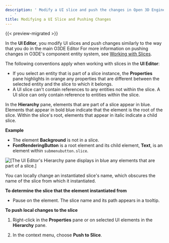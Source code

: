 ```yaml
---
description: ' Modify a UI slice and push the changes in Open 3D Engine''s UI Editor
  . '
title: Modifying a UI Slice and Pushing Changes
---
```


{{< preview-migrated >}}

In the **UI Editor**, you modify UI slices and push changes similarly to the way that you do in the main O3DE Editor For more information on pushing changes in O3DE's component entity system, see [Working with Slices](/docs/userguide/components/slices.md)\.

The following conventions apply when working with slices in the **UI Editor**:
+ If you select an entity that is part of a slice instance, the **Properties** pane highlights in orange any properties that are different between the selected entity and the slice to which it belongs\.
+ A UI slice can't contain references to any entities not within the slice\. A UI slice can only contain reference to entities within the slice\.



In the **Hierarchy** pane, elements that are part of a slice appear in blue\. Elements that appear in bold blue indicate that the element is the root of the slice\. Within the slice's root, elements that appear in italic indicate a child slice\.

**Example**
+ The element **Background** is not in a slice\.
+ **FontRenderingButton** is a root element and its child element, **Text**, is an element within `submenubutton.slice`\.

![\[The UI Editor's Hierarchy pane displays in blue any elements that are part of a slice.\]](/images/user-guide/game_ui_editor/ui-editor-modifying-slices-submenubutton.png)

You can locally change an instantiated slice's name, which obscures the name of the slice from which it instantiated\.

**To determine the slice that the element instantiated from**
+ Pause on the element\. The slice name and its path appears in a tooltip\.

**To push local changes to the slice**

1. Right\-click in the **Properties** pane or on selected UI elements in the **Hierarchy** pane\.

1. In the context menu, choose **Push to Slice**\.
